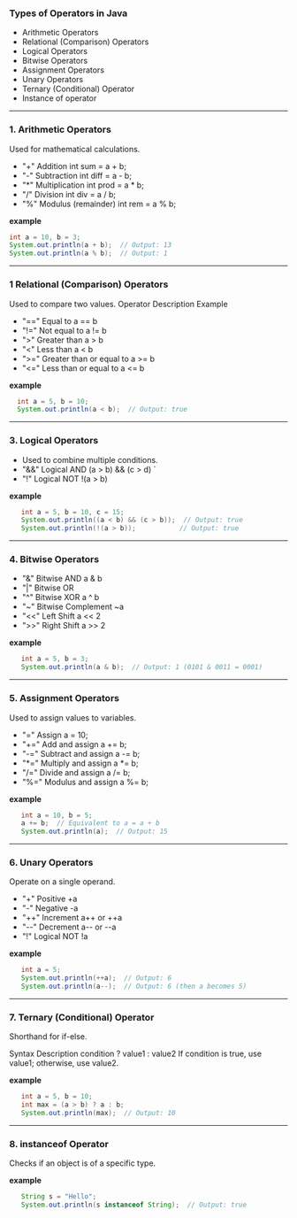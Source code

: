 ### **Types of Operators in Java**
- Arithmetic Operators
- Relational (Comparison) Operators
- Logical Operators
- Bitwise Operators
- Assignment Operators
- Unary Operators
- Ternary (Conditional) Operator
- Instance of operator
---
  
### **1. Arithmetic Operators**
Used for mathematical calculations.

- "+"	Addition	int sum = a + b;
- "-"	Subtraction	int diff = a - b;
- "*" Multiplication	int prod = a * b;
- "/"	Division	int div = a / b;
- "%"	Modulus (remainder)	int rem = a % b;
  
**example**
   ```java
   int a = 10, b = 3;
   System.out.println(a + b);  // Output: 13
   System.out.println(a % b);  // Output: 1
  ```
---

### **1 Relational (Comparison) Operators**
Used to compare two values.
Operator	Description	Example
- "=="	Equal to	a == b
- "!="	Not equal to	a != b
- ">"	Greater than	a > b
- "<"	Less than	a < b
- ">=" Greater than or equal to	a >= b
- "<=" Less than or equal to	a <= b
  
**example**
   ```java
     int a = 5, b = 10;
     System.out.println(a < b);  // Output: true
  ```

---

### **3. Logical Operators**
- Used to combine multiple conditions.
- "&&" Logical AND	(a > b) && (c > d)		`
- "!"  Logical NOT	!(a > b)
  
**example**

 ```java
    int a = 5, b = 10, c = 15;
    System.out.println((a < b) && (c > b));  // Output: true
    System.out.println(!(a > b));           // Output: true
  ```
---

### **4. Bitwise Operators**

- "&"	Bitwise AND	a & b
- "|"	Bitwise OR
- "^"	Bitwise XOR	a ^ b
- "~"	Bitwise Complement ~a
- "<<"	Left Shift	a << 2
- ">>"	Right Shift	a >> 2

**example**
```java
   int a = 5, b = 3;
   System.out.println(a & b);  // Output: 1 (0101 & 0011 = 0001)
  ```
---

### **5. Assignment Operators**

Used to assign values to variables.

- "="	Assign	a = 10;
- "+="	Add and assign	a += b;
- "-="	Subtract and assign	a -= b;
- "*="	Multiply and assign	a *= b;
- "/="	Divide and assign	a /= b;
- "%="	Modulus and assign	a %= b;
  
**example**
```java
   int a = 10, b = 5;
   a += b;  // Equivalent to a = a + b
   System.out.println(a);  // Output: 15
  ```
---

### **6. Unary Operators**

Operate on a single operand.
- "+"	Positive	+a
- "-"	Negative	-a
- "++"	Increment	a++ or ++a
- "--"	Decrement	a-- or --a
- "!"	Logical NOT	!a
  
**example**
```java
   int a = 5;
   System.out.println(++a);  // Output: 6
   System.out.println(a--);  // Output: 6 (then a becomes 5)
  ```
---

### **7. Ternary (Conditional) Operator**

Shorthand for if-else.

Syntax	Description
condition ? value1 : value2	If condition is true, use value1; otherwise, use value2.

**example**

```java
   int a = 5, b = 10;
   int max = (a > b) ? a : b;
   System.out.println(max);  // Output: 10
  ```
---

### **8. instanceof Operator**
Checks if an object is of a specific type.

**example**
```java
   String s = "Hello";
   System.out.println(s instanceof String);  // Output: true
  ```

